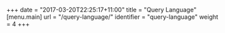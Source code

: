 +++
date = "2017-03-20T22:25:17+11:00"
title = "Query Language"
[menu.main]
  url = "/query-language/"
  identifier = "query-language"
  weight = 4
+++


